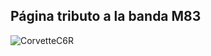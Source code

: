 ## Página tributo a la banda M83
![CorvetteC6R](https://user-images.githubusercontent.com/106701595/200143420-b6bbf16c-4753-437e-801c-ba63bd29b28d.jpg)
